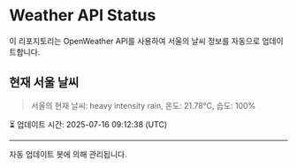 
# Weather API Status

이 리포지토리는 OpenWeather API를 사용하여 서울의 날씨 정보를 자동으로 업데이트합니다.

## 현재 서울 날씨
> 서울의 현재 날씨: heavy intensity rain, 온도: 21.78°C, 습도: 100%

⏳ 업데이트 시간: 2025-07-16 09:12:38 (UTC)

---
자동 업데이트 봇에 의해 관리됩니다.
